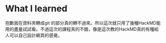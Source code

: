 # What I learned
抱歉我在資料夾轉成git 的部分真的轉不過來。所以這次就只用了幾種HackMD能用的盡量試試看。不過這次的課程真的不錯，像是這次教的HackMD真的有種給人可以自己設計網頁的感覺。

